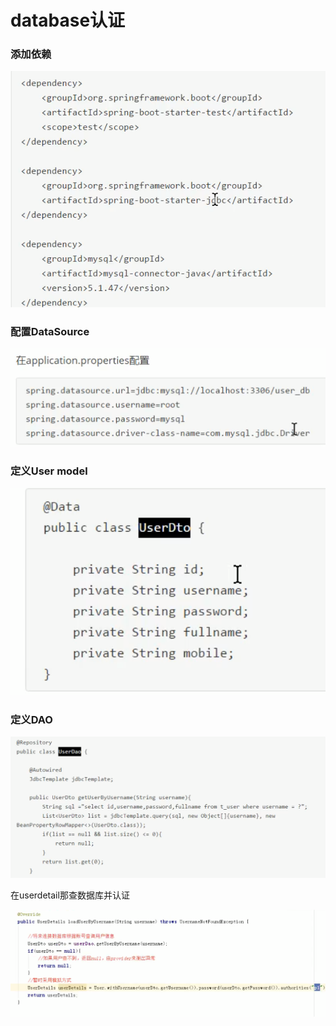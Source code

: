 # database认证

### 添加依赖

![](../.gitbook/assets/image%20%28289%29.png)

### 配置DataSource

![](../.gitbook/assets/image%20%28278%29.png)

### 定义User model

![](../.gitbook/assets/image%20%28291%29.png)

### 定义DAO

![](../.gitbook/assets/image%20%28292%29.png)

在userdetail那查数据库并认证

![](../.gitbook/assets/image%20%28279%29.png)

